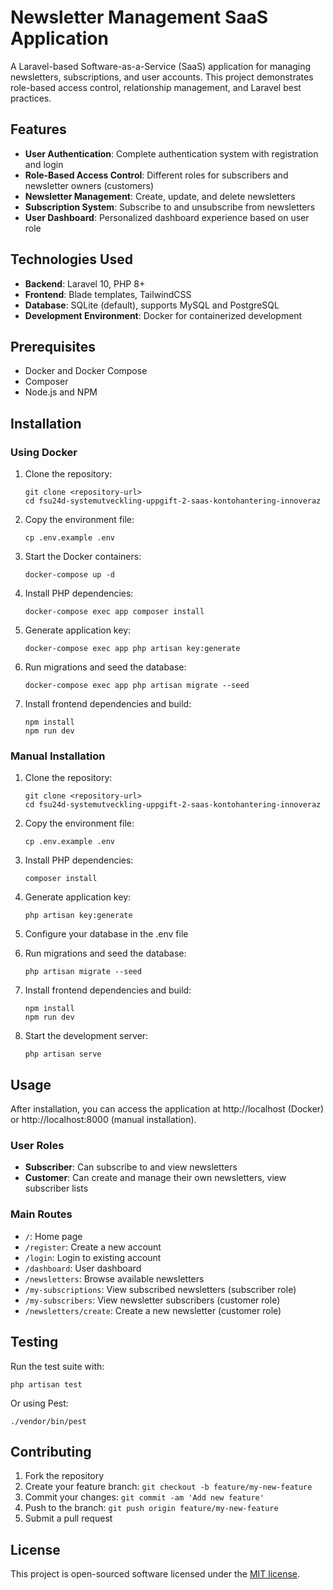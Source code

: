 # Newsletter Management SaaS Application

A Laravel-based Software-as-a-Service (SaaS) application for managing newsletters, subscriptions, and user accounts. This project demonstrates role-based access control, relationship management, and Laravel best practices.

## Features

- **User Authentication**: Complete authentication system with registration and login
- **Role-Based Access Control**: Different roles for subscribers and newsletter owners (customers)
- **Newsletter Management**: Create, update, and delete newsletters
- **Subscription System**: Subscribe to and unsubscribe from newsletters
- **User Dashboard**: Personalized dashboard experience based on user role

## Technologies Used

- **Backend**: Laravel 10, PHP 8+
- **Frontend**: Blade templates, TailwindCSS
- **Database**: SQLite (default), supports MySQL and PostgreSQL
- **Development Environment**: Docker for containerized development

## Prerequisites

- Docker and Docker Compose
- Composer
- Node.js and NPM

## Installation

### Using Docker

1. Clone the repository:
   ```
   git clone <repository-url>
   cd fsu24d-systemutveckling-uppgift-2-saas-kontohantering-innoveraz
   ```

2. Copy the environment file:
   ```
   cp .env.example .env
   ```

3. Start the Docker containers:
   ```
   docker-compose up -d
   ```

4. Install PHP dependencies:
   ```
   docker-compose exec app composer install
   ```

5. Generate application key:
   ```
   docker-compose exec app php artisan key:generate
   ```

6. Run migrations and seed the database:
   ```
   docker-compose exec app php artisan migrate --seed
   ```

7. Install frontend dependencies and build:
   ```
   npm install
   npm run dev
   ```

### Manual Installation

1. Clone the repository:
   ```
   git clone <repository-url>
   cd fsu24d-systemutveckling-uppgift-2-saas-kontohantering-innoveraz
   ```

2. Copy the environment file:
   ```
   cp .env.example .env
   ```

3. Install PHP dependencies:
   ```
   composer install
   ```

4. Generate application key:
   ```
   php artisan key:generate
   ```

5. Configure your database in the .env file

6. Run migrations and seed the database:
   ```
   php artisan migrate --seed
   ```

7. Install frontend dependencies and build:
   ```
   npm install
   npm run dev
   ```

8. Start the development server:
   ```
   php artisan serve
   ```

## Usage

After installation, you can access the application at http://localhost (Docker) or http://localhost:8000 (manual installation).

### User Roles

- **Subscriber**: Can subscribe to and view newsletters
- **Customer**: Can create and manage their own newsletters, view subscriber lists

### Main Routes

- `/`: Home page
- `/register`: Create a new account
- `/login`: Login to existing account
- `/dashboard`: User dashboard
- `/newsletters`: Browse available newsletters
- `/my-subscriptions`: View subscribed newsletters (subscriber role)
- `/my-subscribers`: View newsletter subscribers (customer role)
- `/newsletters/create`: Create a new newsletter (customer role)

## Testing

Run the test suite with:

```
php artisan test
```

Or using Pest:

```
./vendor/bin/pest
```

## Contributing

1. Fork the repository
2. Create your feature branch: `git checkout -b feature/my-new-feature`
3. Commit your changes: `git commit -am 'Add new feature'`
4. Push to the branch: `git push origin feature/my-new-feature`
5. Submit a pull request

## License

This project is open-sourced software licensed under the [MIT license](https://opensource.org/licenses/MIT).
